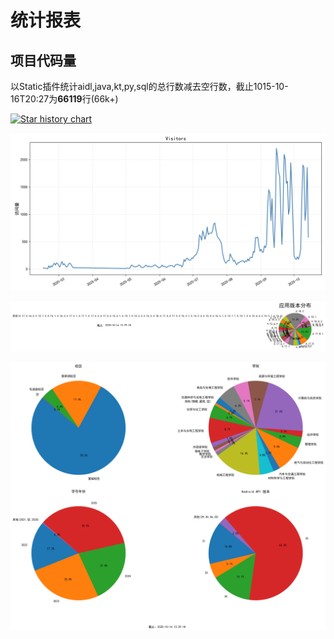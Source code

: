 # 统计报表

## 项目代码量
以Static插件统计aidl,java,kt,py,sql的总行数减去空行数，截止1015-10-16T20:27为**66119**行(66k+)

[![Star history chart](https://api.star-history.com/svg?repos=Chiu-xaH/HFUT-SChedule&type=Date)](https://www.star-history.com/#Chiu-xaH/HFUT-Schedule&Date)

![流量统计](/tools/SQL-Chart-Python/visits.png)

![版本分布](/tools/SQL-Chart-Python/app_version.png)

![用户分布](/tools/SQL-Chart-Python/pie_charts.png)